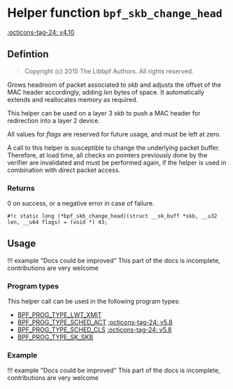 # Helper function `bpf_skb_change_head`

<!-- [FEATURE_TAG](bpf_skb_change_head) -->
[:octicons-tag-24: v4.10](https://github.com/torvalds/linux/commit/3a0af8fd61f90920f6fa04e4f1e9a6a73c1b4fd2)
<!-- [/FEATURE_TAG] -->

## Defintion

> Copyright (c) 2015 The Libbpf Authors. All rights reserved.


<!-- [HELPER_FUNC_DEF] -->
Grows headroom of packet associated to _skb_ and adjusts the offset of the MAC header accordingly, adding _len_ bytes of space. It automatically extends and reallocates memory as required.

This helper can be used on a layer 3 _skb_ to push a MAC header for redirection into a layer 2 device.

All values for _flags_ are reserved for future usage, and must be left at zero.

A call to this helper is susceptible to change the underlying packet buffer. Therefore, at load time, all checks on pointers previously done by the verifier are invalidated and must be performed again, if the helper is used in combination with direct packet access.

### Returns

0 on success, or a negative error in case of failure.

`#!c static long (*bpf_skb_change_head)(struct __sk_buff *skb, __u32 len, __u64 flags) = (void *) 43;`
<!-- [/HELPER_FUNC_DEF] -->

## Usage

!!! example "Docs could be improved"
    This part of the docs is incomplete, contributions are very welcome

### Program types

This helper call can be used in the following program types:

<!-- DO NOT EDIT MANUALLY -->
<!-- [HELPER_FUNC_PROG_REF] -->
 * [BPF_PROG_TYPE_LWT_XMIT](../program-type/BPF_PROG_TYPE_LWT_XMIT.md)
 * [BPF_PROG_TYPE_SCHED_ACT](../program-type/BPF_PROG_TYPE_SCHED_ACT.md) [:octicons-tag-24: v5.8](6f3f65d80dac8f2bafce2213005821fccdce194c)
 * [BPF_PROG_TYPE_SCHED_CLS](../program-type/BPF_PROG_TYPE_SCHED_CLS.md) [:octicons-tag-24: v5.8](6f3f65d80dac8f2bafce2213005821fccdce194c)
 * [BPF_PROG_TYPE_SK_SKB](../program-type/BPF_PROG_TYPE_SK_SKB.md)
<!-- [/HELPER_FUNC_PROG_REF] -->

### Example

!!! example "Docs could be improved"
    This part of the docs is incomplete, contributions are very welcome
